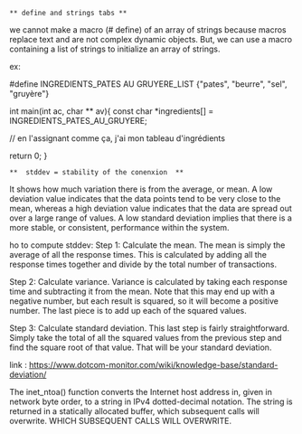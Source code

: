 




    ** define and strings tabs **

we cannot make a macro (# define) of an array of strings because macros replace text and are not complex dynamic objects. But, we can use a macro containing a list of strings to initialize an array of strings.

  ex:

#define INGREDIENTS_PATES AU GRUYERE_LIST {"pates", "beurre", "sel", "gruyère"}

int main(int ac, char ** av){
  const char *ingredients[] = INGREDIENTS_PATES_AU_GRUYERE;

  //  en l'assignant comme ça, j'ai mon tableau d'ingrédients

  return 0;
}


    **  stddev = stability of the conenxion  **

It shows how much variation there is from the average, or mean. A low deviation value indicates that the data points tend to be very close to the mean, whereas a high deviation value indicates that the data are spread out over a large range of values. A low standard deviation implies that there is a more stable, or consistent, performance within the system.


ho to compute stddev:
Step 1: Calculate the mean. The mean is simply the average of all the response times. This is calculated by adding all the response times together and divide by the total number of transactions.

Step 2: Calculate variance. Variance is calculated by taking each response time and subtracting it from the mean. Note that this may end up with a negative number, but each result is squared, so it will become a positive number. The last piece is to add up each of the squared values.

Step 3: Calculate standard deviation. This last step is fairly straightforward. Simply take the total of all the squared values from the previous step and find the square root of that value. That will be your standard deviation.

link : https://www.dotcom-monitor.com/wiki/knowledge-base/standard-deviation/


The inet_ntoa() function converts the Internet host address in, given in network byte order, to a string in IPv4 dotted-decimal notation. The string is returned in a statically allocated buffer, which subsequent calls will overwrite. WHICH SUBSEQUENT CALLS WILL OVERWRITE.